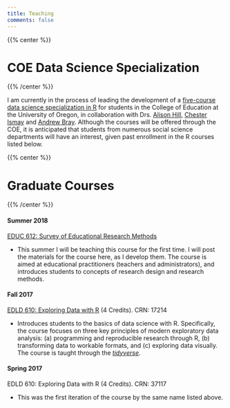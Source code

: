 ```yaml
---
title: Teaching
comments: false
---
```

{{% center %}}
# COE Data Science Specialization
{{% /center %}}

I am currently in the process of leading the development of a [five-course data science specialization in R](https://github.com/uo-datasci-specialization) for students in the College of Education at the University of Oregon, in collaboration with Drs. [Alison Hill](https://alison.rbind.io), [Chester Ismay](http://ismayc.github.io) and [Andrew Bray](http://andrewpbray.github.io). Although the courses will be offered through the COE, it is anticipated that students from numerous social science departments will have an interest, given past enrollment in the R courses listed below.

{{% center %}}
# Graduate Courses
{{% /center %}}

#### Summer 2018
[EDUC 612: Survey of Educational Research Methods](../educ611/educ611)

* This summer I will be teaching this course for the first time. I will post the materials for the course here, as I develop them. The course is aimed at educational practitioners (teachers and administrators), and introduces students to concepts of research design and research methods.  

#### Fall 2017
[EDLD 610: Exploring Data with R](../classr/classr) (4 Credits). CRN: 17214

* Introduces students to the basics of data science with R. Specifically, the course focuses on three key principles of modern exploratory data analysis: (a) programming and reproducible research through R, (b) transforming data to workable formats, and \(c) exploring data visually. The course is taught through the [*tidyverse*](https://www.tidyverse.org).

#### Spring 2017
EDLD 610: Exploring Data with R (4 Credits). CRN: 37117

* This was the first iteration of the course by the same name listed above.
